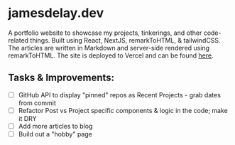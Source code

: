 # jamesdelay.dev

A portfolio website to showcase my projects, tinkerings, and other code-related things. Built using React, NextJS, remarkToHTML, & tailwindCSS. The articles are written in Markdown and server-side rendered using remarkToHTML. The site is deployed to Vercel and can be found [here](https://jamesdelay.dev).

## Tasks & Improvements:
- [ ] GitHub API to display "pinned" repos as Recent Projects - grab dates from commit 
- [ ] Refactor Post vs Project specific components & logic in the code; make it DRY
- [ ] Add more articles to blog
- [ ] Build out a "hobby" page